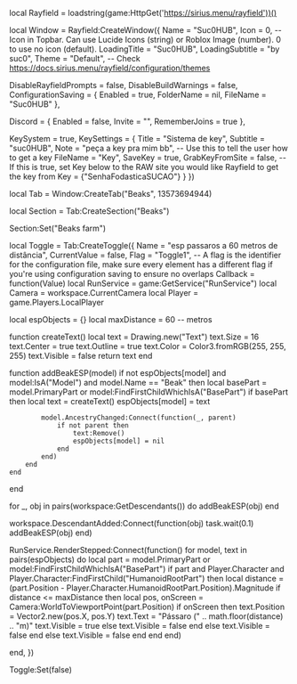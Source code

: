local Rayfield = loadstring(game:HttpGet('https://sirius.menu/rayfield'))()

local Window = Rayfield:CreateWindow({
   Name = "Suc0HUB",
   Icon = 0, -- Icon in Topbar. Can use Lucide Icons (string) or Roblox Image (number). 0 to use no icon (default).
   LoadingTitle = "Suc0HUB",
   LoadingSubtitle = "by suc0",
   Theme = "Default", -- Check https://docs.sirius.menu/rayfield/configuration/themes

   DisableRayfieldPrompts = false,
   DisableBuildWarnings = false, 
   ConfigurationSaving = {
      Enabled = true,
      FolderName = nil, 
      FileName = "Suc0HUB"
   },

   Discord = {
      Enabled = false, 
      Invite = "", 
      RememberJoins = true 
   },

   KeySystem = true, 
   KeySettings = {
      Title = "Sistema de key",
      Subtitle = "suc0HUB",
      Note = "peça a key pra mim bb", -- Use this to tell the user how to get a key
      FileName = "Key", 
      SaveKey = true, 
      GrabKeyFromSite = false, -- If this is true, set Key below to the RAW site you would like Rayfield to get the key from
      Key = {"SenhaFodasticaSUCAO"}
   }
})

local Tab = Window:CreateTab("Beaks", 13573694944) 

local Section = Tab:CreateSection("Beaks")

Section:Set("Beaks farm")

local Toggle = Tab:CreateToggle({
   Name = "esp passaros a 60 metros de distância",
   CurrentValue = false,
   Flag = "Toggle1", -- A flag is the identifier for the configuration file, make sure every element has a different flag if you're using configuration saving to ensure no overlaps
   Callback = function(Value)
   local RunService = game:GetService("RunService")
local Camera = workspace.CurrentCamera
local Player = game.Players.LocalPlayer

local espObjects = {}
local maxDistance = 60 -- metros

function createText()
    local text = Drawing.new("Text")
    text.Size = 16
    text.Center = true
    text.Outline = true
    text.Color = Color3.fromRGB(255, 255, 255)
    text.Visible = false
    return text
end

function addBeakESP(model)
    if not espObjects[model] and model:IsA("Model") and model.Name == "Beak" then
        local basePart = model.PrimaryPart or model:FindFirstChildWhichIsA("BasePart")
        if basePart then
            local text = createText()
            espObjects[model] = text

            model.AncestryChanged:Connect(function(_, parent)
                if not parent then
                    text:Remove()
                    espObjects[model] = nil
                end
            end)
        end
    end
end

for _, obj in pairs(workspace:GetDescendants()) do
    addBeakESP(obj)
end

workspace.DescendantAdded:Connect(function(obj)
    task.wait(0.1)
    addBeakESP(obj)
end)

RunService.RenderStepped:Connect(function()
    for model, text in pairs(espObjects) do
        local part = model.PrimaryPart or model:FindFirstChildWhichIsA("BasePart")
        if part and Player.Character and Player.Character:FindFirstChild("HumanoidRootPart") then
            local distance = (part.Position - Player.Character.HumanoidRootPart.Position).Magnitude
            if distance <= maxDistance then
                local pos, onScreen = Camera:WorldToViewportPoint(part.Position)
                if onScreen then
                    text.Position = Vector2.new(pos.X, pos.Y)
                    text.Text = "Pássaro (" .. math.floor(distance) .. "m)"
                    text.Visible = true
                else
                    text.Visible = false
                end
            else
                text.Visible = false
            end
        else
            text.Visible = false
        end
    end
end)
   
   
   end,
})

Toggle:Set(false)


